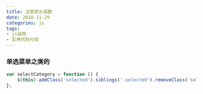 ```yaml
---
title: 注意箭头函数
date: 2018-11-29
categories: js
tags: 
- js运用
- 实用代码片段
---
```


### 单选菜单之类的

```js
var selectCategory = function () {
    $(this).addClass('selected').siblings('.selected').removeClass('selected');
};
```

